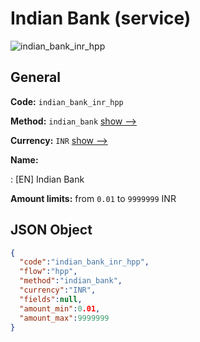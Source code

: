 
# Indian Bank (service) 
![indian_bank_inr_hpp](https://static.openfintech.io/payment_methods/indian_bank_inr_hpp/logo.svg?w=400&c=v0.59.26#w200)  

## General 
 
**Code:** `indian_bank_inr_hpp` 
 
**Method:** `indian_bank` 
 [show -->](/payment-methods/indian_bank/) 
 
**Currency:** `INR` [show -->](/currencies/INR/) 
 
**Name:** 
 
:	[EN] Indian Bank 
 
**Amount limits:** from `0.01` to `9999999` INR 

## JSON Object 

```json
{
  "code":"indian_bank_inr_hpp",
  "flow":"hpp",
  "method":"indian_bank",
  "currency":"INR",
  "fields":null,
  "amount_min":0.01,
  "amount_max":9999999
}
```  
